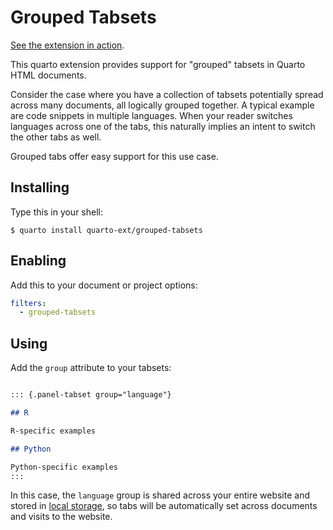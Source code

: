# Grouped Tabsets

[See the extension in action](https://quarto-ext.github.io/grouped-tabsets/).

This quarto extension provides support for "grouped" tabsets in Quarto HTML documents.

Consider the case where you have a collection of tabsets potentially spread across many documents, all logically grouped together. 
A typical example are code snippets in multiple languages.
When your reader switches languages across one of the tabs, this naturally implies an intent to switch the other tabs as well.

Grouped tabs offer easy support for this use case. 

## Installing

Type this in your shell:

```
$ quarto install quarto-ext/grouped-tabsets
```

## Enabling

Add this to your document or project options:

```yaml
filters:
  - grouped-tabsets
```

## Using

Add the `group` attribute to your tabsets:

```markdown

::: {.panel-tabset group="language"}

## R

R-specific examples

## Python

Python-specific examples
:::
```

In this case, the `language` group is shared across your entire website and stored in [local storage](https://developer.mozilla.org/en-US/docs/Web/API/Window/localStorage), so tabs will be automatically set across documents and visits to the website.
